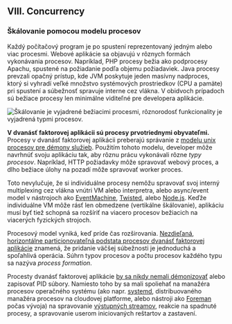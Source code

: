 ## VIII. Concurrency

### Škálovanie pomocou modelu procesov

Každý počítačový program je po spustení reprezentovaný jedným alebo viac procesmi. Webové aplikácie sa objavujú v rôznych formách vykonávania procesov. Napríklad, PHP procesy bežia ako podprocesy Apachu, spustené na požiadanie podľa objemu požiadaviek. Java procesy prevzali opačný prístup, kde JVM poskytuje jeden masívny nadproces, ktorý si vyhradí veľké množstvo systémových prostriedkov (CPU a pamäte) pri spustení a súbežnosť spravuje interne cez vlákna. V obidvoch prípadoch sú bežiace procesy len minimálne viditeľné pre developera aplikácie.

![Škálovanie je vyjadrené bežiacimi procesmi, rôznorodosť funkcionality je vyjadrená typmi procesov.](/images/process-types.png)

**V dvanásť faktorovej aplikácii sú procesy prvotriednymi obyvateľmi.** Procesy v dvanásť faktorovej aplikácii preberajú správanie z [modelu unix procesov pre démony služieb](https://adam.herokuapp.com/past/2011/5/9/applying_the_unix_process_model_to_web_apps/). Použitím tohoto modelu, developer môže navrhnúť svoju aplikáciu tak, aby rôznu prácu vykonávali rôzne _typy procesov_. Napríklad, HTTP požiadavky môže spravovať webový proces, a dlho bežiace úlohy na pozadí môže spravovať worker proces.

Toto nevylučuje, že si individuálne procesy nemôžu spravovať svoj interný multiplexing cez vlákna vnútri VM alebo interpretra, alebo async/event model v nástrojoch ako [EventMachine](https://github.com/eventmachine/eventmachine), [Twisted](http://twistedmatrix.com/trac/), alebo [Node.js](http://nodejs.org/). Keďže individuálne VM môže rásť len obmedzene (vertikálne škálovanie), aplikáciu musí byť tiež schopná sa rozšíriť na viacero procesov bežiacich na viacerých fyzických strojoch.

Procesový model vyniká, keď príde čas rozširovania. [Nezdieľaná, horizontálne particionovateľná podstata procesov dvanásť faktorovej aplikácie](./processes) znamená, že pridanie väčšej súbežnosti je jednoduchá a spoľahlivá operácia. Súhrn typov procesov a počtu procesov každého typu sa nazýva _process formation_.

Procesty dvanásť faktorovej aplikácie [by sa nikdy nemali démonizovať](https://dustin.sallings.org/2010/02/28/running-processes.html) alebo zapisovať PID súbory. Namiesto toho by sa mali spoliehať na manažéra procesov operačného systému (ako napr. [systemd](https://www.freedesktop.org/wiki/Software/systemd/), distribuovaného manažéra procesov na cloudovej platforme, alebo nástroji ako [Foreman](http://blog.daviddollar.org/2011/05/06/introducing-foreman.html) počas vývoja) na spravovanie [výstupných streamov](./logs), reakcie na spadnuté procesy, a spravovanie userom iniciovaných reštartov a zastavení.

